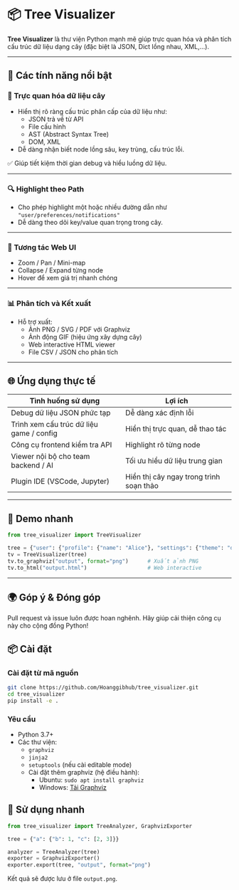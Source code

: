 # 📦 Tree Visualizer

**Tree Visualizer** là thư viện Python mạnh mẽ giúp trực quan hóa và phân tích cấu trúc dữ liệu dạng cây (đặc biệt là JSON, Dict lồng nhau, XML,...).

---

## 🚀 Các tính năng nổi bật

### 🎯 Trực quan hóa dữ liệu cây

- Hiển thị rõ ràng cấu trúc phân cấp của dữ liệu như:
  - JSON trả về từ API
  - File cấu hình
  - AST (Abstract Syntax Tree)
  - DOM, XML
- Dễ dàng nhận biết node lồng sâu, key trùng, cấu trúc lỗi.

✅ Giúp tiết kiệm thời gian debug và hiểu luồng dữ liệu.

---

### 🔍 Highlight theo Path

- Cho phép highlight một hoặc nhiều đường dẫn như `"user/preferences/notifications"`
- Dễ dàng theo dõi key/value quan trọng trong cây.

---

### 🧭 Tương tác Web UI

- Zoom / Pan / Mini-map
- Collapse / Expand từng node
- Hover để xem giá trị nhanh chóng

---

### 📊 Phân tích và Kết xuất

- Hỗ trợ xuất:
  - Ảnh PNG / SVG / PDF với Graphviz
  - Ảnh động GIF (hiệu ứng xây dựng cây)
  - Web interactive HTML viewer
  - File CSV / JSON cho phân tích

---

## 🌐 Ứng dụng thực tế

| Tình huống sử dụng | Lợi ích |
|--------------------|--------|
| Debug dữ liệu JSON phức tạp | Dễ dàng xác định lỗi |
| Trình xem cấu trúc dữ liệu game / config | Hiển thị trực quan, dễ thao tác |
| Công cụ frontend kiểm tra API | Highlight rõ từng node |
| Viewer nội bộ cho team backend / AI | Tối ưu hiểu dữ liệu trung gian |
| Plugin IDE (VSCode, Jupyter) | Hiển thị cây ngay trong trình soạn thảo |

---

## 🧪 Demo nhanh

```python
from tree_visualizer import TreeVisualizer

tree = {"user": {"profile": {"name": "Alice"}, "settings": {"theme": "dark"}}}
tv = TreeVisualizer(tree)
tv.to_graphviz("output", format="png")      # Xuất ảnh PNG
tv.to_html("output.html")                   # Web interactive
```

---

## 🌍 Góp ý & Đóng góp

Pull request và issue luôn được hoan nghênh. Hãy giúp cải thiện công cụ này cho cộng đồng Python!

## 📦 Cài đặt

### Cài đặt từ mã nguồn

```bash
git clone https://github.com/Hoanggibhub/tree_visualizer.git
cd tree_visualizer
pip install -e .
```

### Yêu cầu

- Python 3.7+
- Các thư viện:
  - `graphviz`
  - `jinja2`
  - `setuptools` (nếu cài editable mode)
  - Cài đặt thêm graphviz (hệ điều hành):
    - Ubuntu: `sudo apt install graphviz`
    - Windows: [Tải Graphviz](https://graphviz.org/download/)

## 🚀 Sử dụng nhanh

```python
from tree_visualizer import TreeAnalyzer, GraphvizExporter

tree = {"a": {"b": 1, "c": [2, 3]}}

analyzer = TreeAnalyzer(tree)
exporter = GraphvizExporter()
exporter.export(tree, "output", format="png")
```

Kết quả sẽ được lưu ở file `output.png`.
